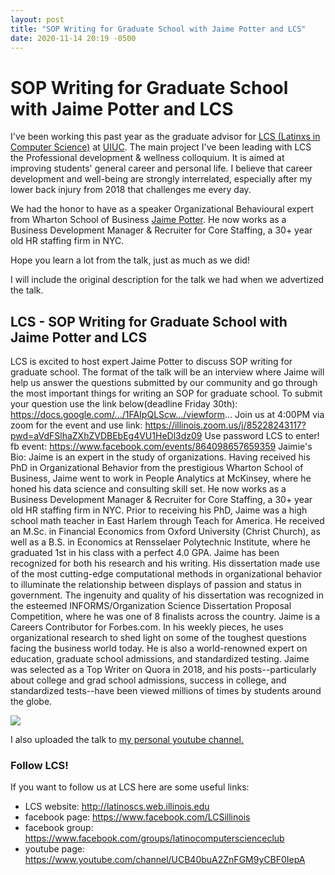 ```yaml
---
layout: post
title: "SOP Writing for Graduate School with Jaime Potter and LCS"
date: 2020-11-14 20:19 -0500
---
```



# SOP Writing for Graduate School with Jaime Potter and LCS

I've been working this past year as the graduate advisor for 
[LCS (Latinxs in Computer Science)](http://latinoscs.web.illinois.edu/) at [UIUC](https://illinois.edu/).
The main project I've been leading with LCS the 
Professional development & wellness colloquium.
It is aimed at improving students' general career and personal life.
I believe that career development and well-being are 
strongly interrelated, especially after my lower back injury from 2018 that challenges me every day.

We had the honor to have as a speaker Organizational Behavioural expert from
Wharton School of Business [Jaime Potter](https://www.forbes.com/sites/jaimepotter/?sh=23f72a294e31).
He now works as a Business Development Manager & Recruiter for Core Staffing, a 30+ year old HR staffing firm in NYC.


Hope you learn a lot from the talk, just as much as we did!

I will include the original description for the talk we had when we advertized the talk.

## LCS - SOP Writing for Graduate School with Jaime Potter and LCS

LCS is excited to host expert Jaime Potter to discuss SOP writing for graduate school. 
The format of the talk will be an interview where Jaime will help us answer the questions submitted by our community and go through the most important things for writing an SOP for graduate school.
To submit your question use the link below(deadline Friday 30th): https://docs.google.com/.../1FAIpQLScw.../viewform...
Join us at 4:00PM via zoom for the event and use link: https://illinois.zoom.us/j/85228243117?pwd=aVdFSlhaZXhZVDBEbEg4VU1HeDl3dz09
Use password LCS to enter!
fb event: https://www.facebook.com/events/864098657659359
Jaimie's Bio:
Jaime is an expert in the study of organizations. Having received his PhD in Organizational Behavior from the prestigious Wharton 
School of Business, Jaime went to work in People Analytics at McKinsey, where he honed his data science and consulting skill set. 
He now works as a Business Development Manager & Recruiter for Core Staffing, a 30+ year old HR staffing firm in NYC.
Prior to receiving his PhD, Jaime was a high school math teacher in East Harlem through Teach for America. 
He received an M.Sc. in Financial Economics from Oxford University (Christ Church), 
as well as a B.S. in Economics at Rensselaer Polytechnic Institute, where he graduated 1st in his class with a perfect 4.0 GPA.
Jaime has been recognized for both his research and his writing. His dissertation made use of the most cutting-edge computational 
methods in organizational behavior to illuminate the relationship between displays of passion and status in government. The ingenuity 
and quality of his dissertation was recognized in the esteemed INFORMS/Organization Science Dissertation Proposal Competition, where he was one of 8 finalists across the country.
Jaime is a Careers Contributor for Forbes.com. 
In his weekly pieces, he uses organizational research to shed light on some of the toughest questions facing the business world today. He is also a world-renowned expert on education, graduate school admissions, and standardized testing. Jaime was selected as a Top Writer on Quora in 2018, and his posts--particularly about college and grad school admissions, success in college, and standardized tests--have been viewed millions of times by students around the globe.

<!---
to embed videos go to the website
http://embedyoutube.org/
then paste the link in the place they tell you so they can create the markdown you can copy paste to your blog post.
-->
[![](http://img.youtube.com/vi/aayoU5c7fnc/0.jpg)](http://www.youtube.com/watch?v=aayoU5c7fnc "potter")


I also uploaded the talk to [my personal youtube channel.](https://www.youtube.com/watch?v=6vPkDn-Qoc8)


### Follow LCS!

If you want to follow us at LCS here are some useful links:
- LCS website: http://latinoscs.web.illinois.edu 
- facebook page: https://www.facebook.com/LCSillinois  
- facebook group: https://www.facebook.com/groups/latinocomputerscienceclub 
- youtube page: https://www.youtube.com/channel/UCB40buA2ZnFGM9yCBF0IepA 

